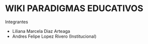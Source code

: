 # **WIKI PARADIGMAS EDUCATIVOS** 

Integrantes

- Liliana Marcela Diaz Arteaga
- Andres Felipe Lopez Rivero (Institucional)
